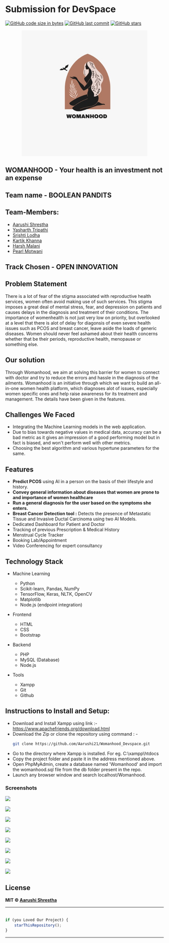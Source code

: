 # Submission for DevSpace
[![GitHub code size in bytes](https://img.shields.io/github/languages/code-size/Aarushi21/Womanhood_DevSpace?logo=github&style=social)](https://github.com/Aarushi21/) [![GitHub last commit](https://img.shields.io/github/last-commit/Aarushi21/Womanhood_DevSpace?style=social&logo=git)](https://github.com/Aarushi21/) [![GitHub stars](https://img.shields.io/github/stars/Aarushi21/Womanhood_DevSpace?style=social)](https://github.com/Aarushi21/.../stargazers)

<p align="center">
<a href="">
<img src="logo-readme.jpeg" width="400px" alt=""/>
</a>
</p>

## WOMANHOOD - Your health is an investment not an expense

## Team name -  BOOLEAN PANDITS

## Team-Members:
- [Aarushi Shrestha](https://github.com/Aarushi21)
- [Yasharth Tripathi](https://github.com/yasharthratan)
- [Srishti Lodha](https://github.com/Srish-tii)
- [Kartik Khanna](https://github.com/kartik0406)
- [Harsh Malani](https://github.com/Harsh-1309)
- [Pearl Motwani](https://github.com/)

## Track Chosen - OPEN INNOVATION

## Problem Statement

There is a lot of fear of the stigma associated with reproductive health services, women often avoid making use of such services. This stigma imposes a great deal of mental stress, fear, and depression on patients and causes delays in the diagnosis and treatment of their conditions. The importance of womenhealth is not just very low on priority, but overlooked at a level that there is alot of delay for diagonsis of even severe health issues such as PCOS and breast cancer, leave aside the loads of generic diseases. Women should never feel ashamed about their health concerns whether that be their periods, reproductive health, menopause or something else.

## Our solution

Through Womanhood, we aim at solving this barrier for women to connect with doctor and try to reduce the errors and hassle in the diagnosis of the ailments. Womanhood is an initiative through which we want to build an all-in-one women health platform, which diagnoses alot of issues, especially women specific ones and help raise awareness for its treatment and management. The details have been given in the features.

## Challenges We Faced 

* Integrating the Machine Learning models in the web application.
* Due to bias towards negative values in medical data, accuracy can be a bad metric as it gives an impression of a good performing model but in fact is biased, and won't perform well with other metrics. 
* Choosing the best algorithm and various hypertune parameters for the same.

## Features
* <b>Predict PCOS</b> using AI in a person on the basis of their lifestyle and history.
* <b>Convey general information about diseases that women are prone to and importance of women healthcare</b>
* <b>Run a general diagnosis for the user based on the symptoms she enters. </b>
* <b>Breast Cancer Detection tool :</b> Detects the presence of Metastatic Tissue and Invasive Ductal Carcinoma using two AI Models. 
* Dedicated Dashboard for Patient and Doctor
* Tracking of previous Prescription & Medical History 
* Menstrual Cycle Tracker
* Booking Lab/Appointment
* Video Conferencing for expert consultancy


## Technology Stack

- Machine Learning
  - Python 
  - Scikit-learn, Pandas, NumPy
  - TensorFlow, Keras, NLTK, OpenCV 
  - Matplotlib
  - Node.js (endpoint integration)
  


- Frontend
  - HTML
  - CSS
  - Bootstrap
  
- Backend
  - PHP 
  - MySQL (Database)
  - Node.js

- Tools
  
  - Xampp
  - Git
  - Github

## Instructions to Install and Setup:

- Download and Install Xampp using link  :- https://www.apachefriends.org/download.html
- Download the Zip or clone the repository using command : -
  ``` bash
  git clone https://github.com/Aarushi21/Womanhood_Devspace.git
  ```
- Go to the directory where Xampp is installed. For eg. C:\xampp\htdocs
- Copy the project folder and paste it in the address mentioned above.
- Open PhpMyAdmin, create a database named 'Womanhood' and import the womanhood.sql file from the db folder present in the repo.
- Launch any browser window and search localhost/Womanhood.

### Screenshots

![](https://github.com/Aarushi21/Womanhood_DevSpace/blob/main/ss.PNG)

![](https://github.com/Aarushi21/Womanhood_DevSpace/blob/main/ff.PNG)

![](https://github.com/Aarushi21/Womanhood_DevSpace/blob/main/img1%20(1).PNG)

![](https://github.com/Aarushi21/Womanhood_DevSpace/blob/main/img2%20(1).PNG)

![](https://github.com/Aarushi21/Womanhood_DevSpace/blob/main/img3%20(1).PNG)

![](https://github.com/Aarushi21/Womanhood_DevSpace/blob/main/img4%20(1).PNG)

![](https://github.com/Aarushi21/Womanhood_DevSpace/blob/main/img5%20(1).PNG)

![](https://github.com/Aarushi21/Womanhood_DevSpace/blob/main/img6%20(1).PNG)






## License

**MIT &copy; [Aarushi Shrestha](https://github.com/Aarushi21/Womanhood_Devspace/blob/master/LICENSE)**


---------

```javascript

if (you Loved Our Project) {
    starThisRepository();
}

```

-----------
  
